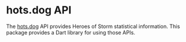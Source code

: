 # hots.dog API

The [hots.dog](https://hots.dog/) API provides Heroes of Storm statistical information.
This package provides a Dart library for using those APIs.